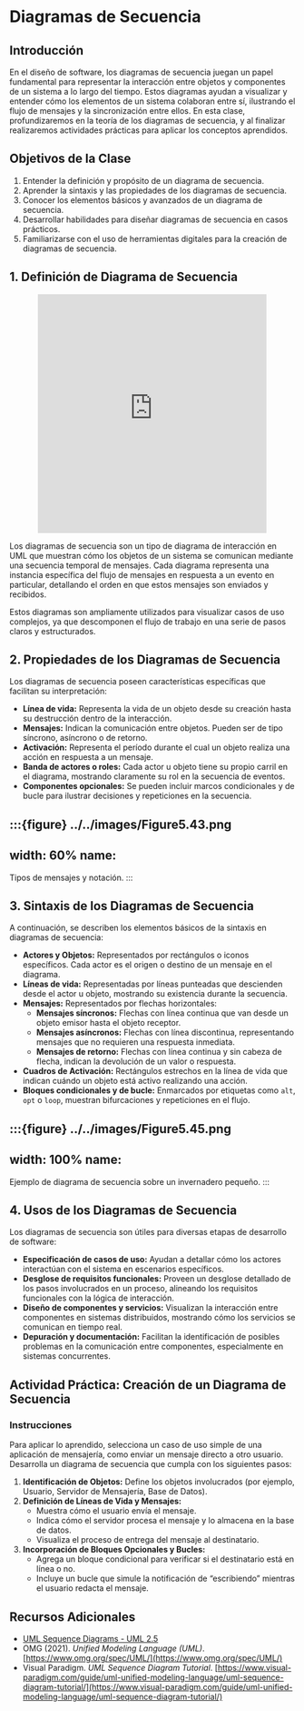 # Diagramas de Secuencia

## Introducción

En el diseño de software, los diagramas de secuencia juegan un papel fundamental para representar la interacción entre objetos y componentes de un sistema a lo largo del tiempo. Estos diagramas ayudan a visualizar y entender cómo los elementos de un sistema colaboran entre sí, ilustrando el flujo de mensajes y la sincronización entre ellos. En esta clase, profundizaremos en la teoría de los diagramas de secuencia, y al finalizar realizaremos actividades prácticas para aplicar los conceptos aprendidos.

## Objetivos de la Clase

1. Entender la definición y propósito de un diagrama de secuencia.
2. Aprender la sintaxis y las propiedades de los diagramas de secuencia.
3. Conocer los elementos básicos y avanzados de un diagrama de secuencia.
4. Desarrollar habilidades para diseñar diagramas de secuencia en casos prácticos.
5. Familiarizarse con el uso de herramientas digitales para la creación de diagramas de secuencia.

## 1. Definición de Diagrama de Secuencia

<div align="center">
<iframe width="80%" height="420px" src="https://www.youtube.com/embed/pCK6prSq8aw?si=pdYLSStCYfSZcmTj" title="YouTube video player" frameborder="0" allow="accelerometer; autoplay; clipboard-write; encrypted-media; gyroscope; picture-in-picture; web-share" referrerpolicy="strict-origin-when-cross-origin" allowfullscreen></iframe>
</div>

Los diagramas de secuencia son un tipo de diagrama de interacción en UML que muestran cómo los objetos de un sistema se comunican mediante una secuencia temporal de mensajes. Cada diagrama representa una instancia específica del flujo de mensajes en respuesta a un evento en particular, detallando el orden en que estos mensajes son enviados y recibidos.

Estos diagramas son ampliamente utilizados para visualizar casos de uso complejos, ya que descomponen el flujo de trabajo en una serie de pasos claros y estructurados.

## 2. Propiedades de los Diagramas de Secuencia

Los diagramas de secuencia poseen características específicas que facilitan su interpretación:

- **Línea de vida:** Representa la vida de un objeto desde su creación hasta su destrucción dentro de la interacción.
- **Mensajes:** Indican la comunicación entre objetos. Pueden ser de tipo síncrono, asíncrono o de retorno.
- **Activación:** Representa el período durante el cual un objeto realiza una acción en respuesta a un mensaje.
- **Banda de actores o roles:** Cada actor u objeto tiene su propio carril en el diagrama, mostrando claramente su rol en la secuencia de eventos.
- **Componentes opcionales:** Se pueden incluir marcos condicionales y de bucle para ilustrar decisiones y repeticiones en la secuencia.

:::{figure} ../../images/Figure5.43.png
---
width: 60%
name: 
---
Tipos de mensajes y notación.
:::

## 3. Sintaxis de los Diagramas de Secuencia

A continuación, se describen los elementos básicos de la sintaxis en diagramas de secuencia:

- **Actores y Objetos:** Representados por rectángulos o iconos específicos. Cada actor es el origen o destino de un mensaje en el diagrama.
- **Líneas de vida:** Representadas por líneas punteadas que descienden desde el actor u objeto, mostrando su existencia durante la secuencia.
- **Mensajes:** Representados por flechas horizontales:
  - **Mensajes síncronos:** Flechas con línea continua que van desde un objeto emisor hasta el objeto receptor.
  - **Mensajes asíncronos:** Flechas con línea discontinua, representando mensajes que no requieren una respuesta inmediata.
  - **Mensajes de retorno:** Flechas con línea continua y sin cabeza de flecha, indican la devolución de un valor o respuesta.
- **Cuadros de Activación:** Rectángulos estrechos en la línea de vida que indican cuándo un objeto está activo realizando una acción.
- **Bloques condicionales y de bucle:** Enmarcados por etiquetas como `alt`, `opt` o `loop`, muestran bifurcaciones y repeticiones en el flujo.

:::{figure} ../../images/Figure5.45.png
---
width: 100%
name: 
---
Ejemplo de diagrama de secuencia sobre un invernadero pequeño.
:::

## 4. Usos de los Diagramas de Secuencia

Los diagramas de secuencia son útiles para diversas etapas de desarrollo de software:

- **Especificación de casos de uso:** Ayudan a detallar cómo los actores interactúan con el sistema en escenarios específicos.
- **Desglose de requisitos funcionales:** Proveen un desglose detallado de los pasos involucrados en un proceso, alineando los requisitos funcionales con la lógica de interacción.
- **Diseño de componentes y servicios:** Visualizan la interacción entre componentes en sistemas distribuidos, mostrando cómo los servicios se comunican en tiempo real.
- **Depuración y documentación:** Facilitan la identificación de posibles problemas en la comunicación entre componentes, especialmente en sistemas concurrentes.

## Actividad Práctica: Creación de un Diagrama de Secuencia

### Instrucciones

Para aplicar lo aprendido, selecciona un caso de uso simple de una aplicación de mensajería, como enviar un mensaje directo a otro usuario. Desarrolla un diagrama de secuencia que cumpla con los siguientes pasos:

1. **Identificación de Objetos:** Define los objetos involucrados (por ejemplo, Usuario, Servidor de Mensajería, Base de Datos).
2. **Definición de Líneas de Vida y Mensajes:**
   - Muestra cómo el usuario envía el mensaje.
   - Indica cómo el servidor procesa el mensaje y lo almacena en la base de datos.
   - Visualiza el proceso de entrega del mensaje al destinatario.
3. **Incorporación de Bloques Opcionales y Bucles:**
   - Agrega un bloque condicional para verificar si el destinatario está en línea o no.
   - Incluye un bucle que simule la notificación de “escribiendo” mientras el usuario redacta el mensaje.


## Recursos Adicionales

- [UML Sequence Diagrams - UML 2.5](https://www.uml-diagrams.org/sequence-diagrams.html)
- OMG (2021). *Unified Modeling Language (UML)*. [https://www.omg.org/spec/UML/](https://www.omg.org/spec/UML/)
- Visual Paradigm. *UML Sequence Diagram Tutorial*. [https://www.visual-paradigm.com/guide/uml-unified-modeling-language/uml-sequence-diagram-tutorial/](https://www.visual-paradigm.com/guide/uml-unified-modeling-language/uml-sequence-diagram-tutorial/)